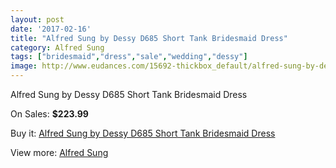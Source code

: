 ```yaml
---
layout: post
date: '2017-02-16'
title: "Alfred Sung by Dessy D685 Short Tank Bridesmaid Dress"
category: Alfred Sung
tags: ["bridesmaid","dress","sale","wedding","dessy"]
image: http://www.eudances.com/15692-thickbox_default/alfred-sung-by-dessy-d685-short-tank-bridesmaid-dress.jpg
---
```

Alfred Sung by Dessy D685 Short Tank Bridesmaid Dress

On Sales: **$223.99**
<a href="https://www.eudances.com/en/alfred-sung/4633-alfred-sung-by-dessy-d685-short-tank-bridesmaid-dress.html"><amp-img layout="responsive" width="600" height="600" src="//www.eudances.com/15692-thickbox_default/alfred-sung-by-dessy-d685-short-tank-bridesmaid-dress.jpg" alt="Alfred Sung by Dessy D685 Short Tank Bridesmaid Dress 0" /></a>
<a href="https://www.eudances.com/en/alfred-sung/4633-alfred-sung-by-dessy-d685-short-tank-bridesmaid-dress.html"><amp-img layout="responsive" width="600" height="600" src="//www.eudances.com/15695-thickbox_default/alfred-sung-by-dessy-d685-short-tank-bridesmaid-dress.jpg" alt="Alfred Sung by Dessy D685 Short Tank Bridesmaid Dress 1" /></a>
<a href="https://www.eudances.com/en/alfred-sung/4633-alfred-sung-by-dessy-d685-short-tank-bridesmaid-dress.html"><amp-img layout="responsive" width="600" height="600" src="//www.eudances.com/15694-thickbox_default/alfred-sung-by-dessy-d685-short-tank-bridesmaid-dress.jpg" alt="Alfred Sung by Dessy D685 Short Tank Bridesmaid Dress 2" /></a>
<a href="https://www.eudances.com/en/alfred-sung/4633-alfred-sung-by-dessy-d685-short-tank-bridesmaid-dress.html"><amp-img layout="responsive" width="600" height="600" src="//www.eudances.com/15693-thickbox_default/alfred-sung-by-dessy-d685-short-tank-bridesmaid-dress.jpg" alt="Alfred Sung by Dessy D685 Short Tank Bridesmaid Dress 3" /></a>

Buy it: [Alfred Sung by Dessy D685 Short Tank Bridesmaid Dress](https://www.eudances.com/en/alfred-sung/4633-alfred-sung-by-dessy-d685-short-tank-bridesmaid-dress.html "Alfred Sung by Dessy D685 Short Tank Bridesmaid Dress")

View more: [Alfred Sung](https://www.eudances.com/en/52-alfred-sung "Alfred Sung")